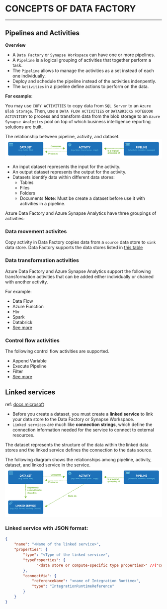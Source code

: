# CONCEPTS OF DATA FACTORY
---

## Pipelines and Activities

**Overview**

* A `Data Factory` or `Synapse Workspace` can have one or more pipelines. 
* A `Pipeline` is a logical grouping of activities that together perform a task.
* The `Pipeline` allows to manage the activities as a set instead of each one individually.
* Deploy and schedule the pipeline instead of the activities indenpently.
* The `Activities` in a pipeline define actions to perform on the data.

**For example**:

You may use `COPY ACTIVITIES` to copy data from `SQL Server` to an `Azure Blob Storage`. Then, use a `DATA FLOW ACTIVITIES` or `DATABRICKS NOTEBOOK ACTIVITIEY` to process and transform data from the blob storage to an `Azure Synapse Analytics` pool on top of which business intelligence reporting solutions are built.

The relationship between pipeline, activity, and dataset.
![Relationship btw pipeline, activity, dataset](https://github.com/surawut-jirasaktavee/microsoft-azure-learning/blob/main/introduction%20to%20Data%20Factory/images/relationship-between-dataset-pipeline-activity.png)

* An input dataset represents the input for the activity.
* An output dataset represents the output for the activity.
* Datasets identify data within different data stores:
  * Tables
  * Files
  * Folders
  * Documents
**Note**: Must be create a dataset before use it with activities in a pipeline.

Azure Data Factory and Azure Synapse Analytics have three groupings of activities:
### Data movement activites

Copy activity in Data Factory copies data from a `source` data store to `sink` data store.
Data Factory supports the data stores listed in [this table](https://docs.microsoft.com/en-us/azure/data-factory/concepts-pipelines-activities?tabs=data-factory#data-movement-activities)

### Data transformation activities

Azure Data Factory and Azure Synapse Analytics support the following transformation activities that can be added either individually or chained with another activity.

For example:
* Data Flow
* Azure Function
* Hiv
* Spark
* Databrick
* [See more](https://docs.microsoft.com/en-us/azure/data-factory/concepts-pipelines-activities?tabs=data-factory#data-transformation-activities)

### Control flow activities

The following control flow activities are supported.
* Append Variable
* Execute Pipeline
* Filter
* [See more](https://docs.microsoft.com/en-us/azure/data-factory/concepts-pipelines-activities?tabs=data-factory#control-flow-activities)
    
        
 ## Linked services
 ref: [docs.microsoft](https://docs.microsoft.com/en-us/azure/data-factory/concepts-linked-services?tabs=data-factory)
 
* Before you create a dataset, you must create a **linked service** to link your data store to the Data Factory or Synapse Workspace. 
* `Linked services` are much like **connection strings**, which define the connection information needed for the service to connect to external resources.

The dataset represents the structure of the data within the linked data stores and the linked service defines the connection to the data source.

The following diagram shows the relationships among pipeline, activity, dataset, and linked service in the service.
![relationship btw pipeline, activity, dataset, and linked service](https://github.com/surawut-jirasaktavee/microsoft-azure-learning/blob/main/introduction%20to%20Data%20Factory/images/relationship-between-data-factory-entities.png)

### Linked service with JSON format:

```JSON
{
    "name": "<Name of the linked service>",
    "properties": {
        "type": "<Type of the linked service>",
        "typeProperties": {
              "<data store or compute-specific type properties>" //("connectionString")
        },
        "connectVia": {
            "referenceName": "<name of Integration Runtime>",
            "type": "IntegrationRuntimeReference"
        }
    }
}
```

